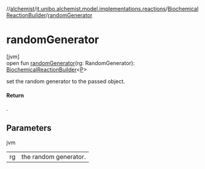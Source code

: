 //[alchemist](../../../index.md)/[it.unibo.alchemist.model.implementations.reactions](../index.md)/[BiochemicalReactionBuilder](index.md)/[randomGenerator](random-generator.md)

# randomGenerator

[jvm]\
open fun [randomGenerator](random-generator.md)(rg: RandomGenerator): [BiochemicalReactionBuilder](index.md)<[P](../../it.unibo.alchemist.model/-biochemistry-incarnation/index.md)>

set the random generator to the passed object.

#### Return

.

## Parameters

jvm

| | |
|---|---|
| rg | the random generator. |

